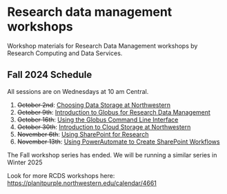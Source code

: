 # Research data management workshops
Workshop materials for Research Data Management workshops by Research Computing and Data Services.

## Fall 2024 Schedule
All sessions are on Wednesdays at 10 am Central.
1. ~~October 2nd~~: [Choosing Data Storage at Northwestern](https://planitpurple.northwestern.edu/event/619119)
2. ~~October 9th~~: [Introduction to Globus for Research Data Management](https://planitpurple.northwestern.edu/event/619120)
3. ~~October 16th~~: [Using the Globus Command Line Interface](https://planitpurple.northwestern.edu/event/619121)
4. ~~October 30th~~: [Introduction to Cloud Storage at Northwestern](https://planitpurple.northwestern.edu/event/619122)
5. ~~November 6th~~: [Using SharePoint for Research](https://planitpurple.northwestern.edu/event/619123)
6. ~~November 13th~~: [Using PowerAutomate to Create SharePoint Workflows](https://planitpurple.northwestern.edu/event/619124)

The Fall workshop series has ended. We will be running a similar series in Winter 2025

Look for more RCDS workshops here: https://planitpurple.northwestern.edu/calendar/4661

